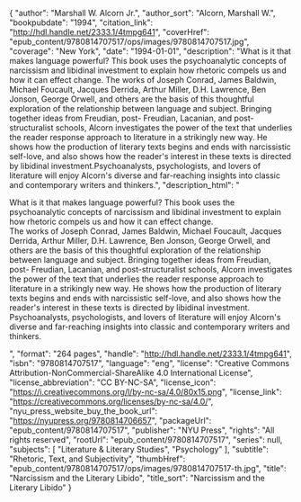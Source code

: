 {
  "author": "Marshall W. Alcorn Jr.",
  "author_sort": "Alcorn, Marshall W.",
  "bookpubdate": "1994",
  "citation_link": "http://hdl.handle.net/2333.1/4tmpg641",
  "coverHref": "epub_content/9780814707517/ops/images/9780814707517.jpg",
  "coverage": "New York",
  "date": "1994-01-01",
  "description": "What is it that makes language powerful?  This book uses the psychoanalytic concepts of narcissism and libidinal investment to explain how rhetoric compels us and how it can effect change. The works of Joseph Conrad, James Baldwin, Michael Foucault, Jacques Derrida, Arthur Miller, D.H. Lawrence, Ben Jonson, George Orwell, and others are the basis of this thoughtful exploration of the relationship between language and subject. Bringing together ideas from Freudian, post- Freudian, Lacanian, and post-structuralist schools, Alcorn investigates the power of the text that underlies the reader response approach to literature in a strikingly new way. He shows how the production of literary texts begins and ends with narcissistic self-love, and also shows how the reader's interest in these texts is directed by libidinal investment.Psychoanalysts, psychologists, and lovers of literature will enjoy Alcorn's diverse and far-reaching insights into classic and contemporary writers and thinkers.",
  "description_html": "<p>What is it that makes language powerful?  This book uses the psychoanalytic concepts of narcissism and libidinal investment to explain how rhetoric compels us and how it can effect change.<br> The works of Joseph Conrad, James Baldwin, Michael Foucault, Jacques Derrida, Arthur Miller, D.H. Lawrence, Ben Jonson, George Orwell, and others are the basis of this thoughtful exploration of the relationship between language and subject. Bringing together ideas from Freudian, post- Freudian, Lacanian, and post-structuralist schools, Alcorn investigates the power of the text that underlies the reader response approach to literature in a strikingly new way. He shows how the production of literary texts begins and ends with narcissistic self-love, and also shows how the reader's interest in these texts is directed by libidinal investment.<br>Psychoanalysts, psychologists, and lovers of literature will enjoy Alcorn's diverse and far-reaching insights into classic and contemporary writers and thinkers.</p>",
  "format": "264 pages",
  "handle": "http://hdl.handle.net/2333.1/4tmpg641",
  "isbn": "9780814707517",
  "language": "eng",
  "license": "Creative Commons Attribution-NonCommercial-ShareAlike 4.0 International License",
  "license_abbreviation": "CC BY-NC-SA",
  "license_icon": "https://i.creativecommons.org/l/by-nc-sa/4.0/80x15.png",
  "license_link": "https://creativecommons.org/licenses/by-nc-sa/4.0/",
  "nyu_press_website_buy_the_book_url": "https://nyupress.org/9780814706657",
  "packageUrl": "epub_content/9780814707517",
  "publisher": "NYU Press",
  "rights": "All rights reserved",
  "rootUrl": "epub_content/9780814707517",
  "series": null,
  "subjects": [
    "Literature & Literary Studies",
    "Psychology"
  ],
  "subtitle": "Rhetoric, Text, and Subjectivity",
  "thumbHref": "epub_content/9780814707517/ops/images/9780814707517-th.jpg",
  "title": "Narcissism and the Literary Libido",
  "title_sort": "Narcissism and the Literary Libido"
}
